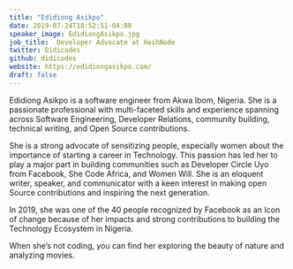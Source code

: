 ```yaml
---
title: "Edidiong Asikpo"
date: 2019-07-24T18:52:51-04:00
speaker_image: EdidiongAsikpo.jpg
job_title:  Developer Advocate at HashNode
twitter: Didicodes
github: didicodes
website: https://edidiongasikpo.com/
draft: false
---
```


Edidiong Asikpo is a software engineer from Akwa Ibom, Nigeria. She is a passionate professional with multi-faceted skills and experience spanning across Software Engineering, Developer Relations, community building, technical writing, and Open Source contributions.

She is a strong advocate of sensitizing people, especially women about the importance of starting a career in Technology. This passion has led her to play a major part in building communities such as Developer Circle Uyo from Facebook, She Code Africa, and Women Will. She is an eloquent writer, speaker, and communicator with a keen interest in making open Source contributions and inspiring the next generation.

In 2019, she was one of the 40 people recognized by Facebook as an Icon of change because of her impacts and strong contributions to building the Technology Ecosystem in Nigeria.

When she’s not coding, you can find her exploring the beauty of nature and analyzing movies.
